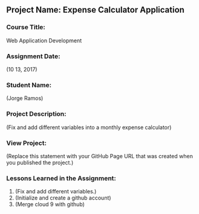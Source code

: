 ## Project Name:  Expense Calculator Application

### Course Title:
Web Application Development

### Assignment Date:  
(10 13, 2017)

### Student Name:  
(Jorge Ramos)

### Project Description:
(Fix and add different variables into a monthly expense calculator)

### View Project:
(Replace this statement with your GitHub Page URL that was created when you 
 published the project.)

### Lessons Learned in the Assignment:
1. (Fix and add different variables.)
2. (Initialize and create a github account)
3. (Merge cloud 9 with github)

